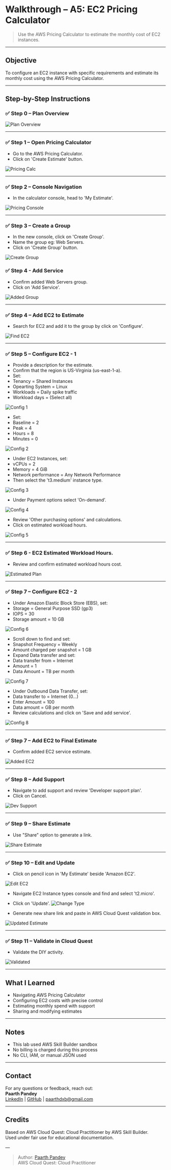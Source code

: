 # Walkthrough – A5: EC2 Pricing Calculator

> Use the AWS Pricing Calculator to estimate the monthly cost of EC2 instances.

---

## Objective

To configure an EC2 instance with specific requirements and estimate its monthly cost using the AWS Pricing Calculator.

---

## Step-by-Step Instructions

### ✅ Step 0 – Plan Overview

![Plan Overview](./screenshots/00-plan-overview.png)

---

### ✅ Step 1 – Open Pricing Calculator

- Go to the AWS Pricing Calculator. 
- Click on 'Create Estimate' button.

![Pricing Calc](./screenshots/01-pricing-calc.png)

---

### ✅ Step 2 – Console Navigation

- In the calculator console, head to 'My Estimate'.

![Pricing Console](./screenshots/02-pricing-calc-console.png)

---

### ✅ Step 3 – Create a Group

- In the new console, click on 'Create Group'.
- Name the group eg: Web Servers.
- Click on 'Create Group' button.

![Create Group](./screenshots/03-create-group.png)

### ✅ Step 4 - Add Service

- Confirm added Web Servers group.
- Click on 'Add Service'.

![Added Group](./screenshots/04-added-group.png)

---

### ✅ Step 4 – Add EC2 to Estimate

- Search for EC2 and add it to the group by click on 'Configure'.

![Find EC2](./screenshots/05-find-ec2.png)

---

### ✅ Step 5 – Configure EC2 - 1

- Provide a description for the estimate.
- Confirm that the region is US-Virginia (us-east-1-a).
- Set:
- Tenancy = Shared Instances
- Opearting System = Linux
- Workloads = Daily spike traffic
- Workload days = (Select all)

![Config 1](./screenshots/06-ec2-config.png)  

- Set: 
- Baseline = 2
- Peak = 4
- Hours = 8
- Minutes = 0

![Config 2](./screenshots/07-ec2-config2.png)

- Under EC2 Instances, set:
- vCPUs = 2
- Memory = 4 GiB
- Network performance = Any Network Performance
- Then select the 't3.medium' instance type.

![Config 3](./screenshots/08-ec2-config3.png)

- Under Payment options select 'On-demand'.

![Config 4](./screenshots/09-ec2-config4.png)

- Review 'Other purchasing options' and calculations.
- Click on estimated workload hours. 

![Config 5](./screenshots/10-ec2-config5.png)

--- 

### ✅ Step 6 - EC2 Estimated Workload Hours. 

- Review and confirm estimated workload hours cost.

![Estimated Plan](./screenshots/11-ec2-estimated-plan.png)

--- 

### ✅ Step 7 – Configure EC2 - 2

- Under Amazon Elastic Block Store (EBS), set:
- Storage = General Purpose SSD (gp3)
- IOPS = 30
- Storage amount = 10 GB

![Config 6](./screenshots/12-ec2-config6.png)

- Scroll down to find and set:
- Snapshot Frequency = Weekly
- Amount charged per snapshot = 1 GB
- Expand Data transfer and set:
- Data transfer from = Internet
- Amount = 1
- Data Amount = TB per month

![Config 7](./screenshots/13-ec2-config7.png)

- Under Outbound Data Transfer, set:
- Data transfer to = Internet (0...)
- Enter Amount = 100
- Data amount = GB per month
- Review calculations and click on 'Save and add service'.

![Config 8](./screenshots/14-ec2-config8.png)

---

### ✅ Step 7 – Add EC2 to Final Estimate

- Confirm added EC2 service estimate. 

![Added EC2](./screenshots/15-added-ec2-estimate.png)

---

### ✅ Step 8 – Add Support

- Navigate to add support and review 'Developer support plan'.
- Click on Cancel. 

![Dev Support](./screenshots/16-review-dev-support.png)

---

### ✅ Step 9 – Share Estimate

- Use "Share" option to generate a link.

![Share Estimate](./screenshots/17-share-estimate.png)

---

### ✅ Step 10 – Edit and Update

- Click on pencil icon in 'My Estimate' beside 'Amazon EC2'.

![Edit EC2](./screenshots/18-edit-ec2.png)  

- Navigate EC2 Instance types console and find and select 't2.micro'.
- Click on 'Update'.
![Change Type](./screenshots/19-change-type.png)

- Generate new share link and paste in AWS Cloud Quest validation box. 

![Updated Estimate](./screenshots/20-share-updated.png)

---

### ✅ Step 11 – Validate in Cloud Quest

- Validate the DIY activity. 

![Validated](./screenshots/21-validated-diy.png)

---

## What I Learned

- Navigating AWS Pricing Calculator  
- Configuring EC2 costs with precise control  
- Estimating monthly spend with support  
- Sharing and modifying estimates  

---

## Notes

- This lab used AWS Skill Builder sandbox  
- No billing is charged during this process  
- No CLI, IAM, or manual JSON used  

---

## Contact

For any questions or feedback, reach out:  
**Paarth Pandey**  
[LinkedIn](https://www.linkedin.com/in/paarth-pandey-13779529b/) | [GitHub](https://github.com/paarthpandey10) | paarthdxb@gmail.com

---

## Credits

Based on AWS Cloud Quest: Cloud Practitioner by AWS Skill Builder.  
Used under fair use for educational documentation.

—

> Author: [Paarth Pandey](https://github.com/paarthpandey10)  
> AWS Cloud Quest: Cloud Practitioner
